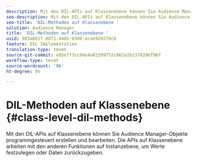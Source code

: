 ```yaml
---
description: Mit den DIL-APIs auf Klassenebene können Sie Audience Manager-Objekte programmgesteuert erstellen und bearbeiten. Die APIs auf Klassenebene arbeiten mit den anderen Funktionen auf Instanzebene, um Werte festzulegen oder Daten zurückzugeben.
seo-description: Mit den DIL-APIs auf Klassenebene können Sie Audience Manager-Objekte programmgesteuert erstellen und bearbeiten. Die APIs auf Klassenebene arbeiten mit den anderen Funktionen auf Instanzebene, um Werte festzulegen oder Daten zurückzugeben.
seo-title: 'DIL-Methoden auf Klassenebene '
solution: Audience Manager
title: 'DIL-Methoden auf Klassenebene '
uuid: 903a661f-8871-4402-b9d6-acae920276cb
feature: DIL Implementation
translation-type: tm+mt
source-git-commit: e05eff3cc04e4a82399752c862e2b2370286f96f
workflow-type: tm+mt
source-wordcount: '96'
ht-degree: 9%

---
```



# DIL-Methoden auf Klassenebene {#class-level-dil-methods}

Mit den DIL-APIs auf Klassenebene können Sie Audience Manager-Objekte programmgesteuert erstellen und bearbeiten. Die APIs auf Klassenebene arbeiten mit den anderen Funktionen auf Instanzebene, um Werte festzulegen oder Daten zurückzugeben.

<!-- 

c_dil_overview.xml

 -->

